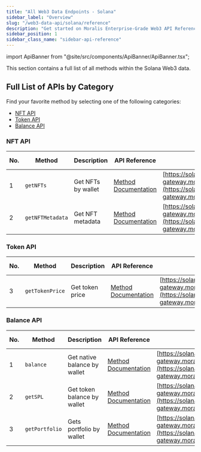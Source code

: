 ```yaml
---
title: "All Web3 Data Endpoints - Solana"
sidebar_label: "Overview"
slug: "/web3-data-api/solana/reference"
description: "Get started on Moralis Enterprise-Grade Web3 API Reference for Solana."
sidebar_position: 1
sidebar_class_name: "sidebar-api-reference"
---
```


import ApiBanner from "@site/src/components/ApiBanner/ApiBanner.tsx";




This section contains a full list of all methods within the Solana Web3 data.

## Full List of APIs by Category

Find your favorite method by selecting one of the following categories:  

* [NFT API](#nft-api)
* [Token API](#token-api)
* [Balance API](#balance-api)

### NFT API

| No. | Method            | Description    | API Reference                                                                                              | URL                                                        | Spam Detection |
|-----|-------------------|----------------|------------------------------------------------------------------------------------------------------------|------------------------------------------------------------|----------------|
| 1   | `getNFTs`  | Get NFTs by wallet | [Method Documentation](/web3-data-api/solana/reference/get-sol-nfts) | [https://solana-gateway.moralis.io/account/:network/:address/nft](https://solana-gateway.moralis.io/account/:network/:address/nft) |                |
| 2   | `getNFTMetadata`  | Get NFT metadata   | [Method Documentation](/web3-data-api/solana/reference/get-sol-nft-metadata) | [https://solana-gateway.moralis.io/nft/:network/:address/metadata](https://solana-gateway.moralis.io/nft/:network/:address/metadata) |                |

### Token API

| No. | Method            | Description    | API Reference                                                                                              | URL                                                        | Spam Detection |
|-----|-------------------|----------------|------------------------------------------------------------------------------------------------------------|------------------------------------------------------------|----------------|
| 3   | `getTokenPrice`  | Get token price | [Method Documentation](/web3-data-api/solana/reference/get-sol-token-price) | [https://solana-gateway.moralis.io/token/:network/:address/price](https://solana-gateway.moralis.io/token/:network/:address/price) |                |

### Balance API

| No. | Method            | Description    | API Reference                                                                                              | URL                                                        | Spam Detection |
|-----|-------------------|----------------|------------------------------------------------------------------------------------------------------------|------------------------------------------------------------|----------------|
| 1   | `balance`  | Get native balance by wallet | [Method Documentation](/web3-data-api/solana/reference/sol-balance) | [https://solana-gateway.moralis.io/account/:network/:address/balance](https://solana-gateway.moralis.io/account/:network/:address/balance) |                |
| 2   | `getSPL`  | Get token balance by wallet   | [Method Documentation](/web3-data-api/solana/reference/get-spl) | [https://solana-gateway.moralis.io/account/:network/:address/tokens](https://solana-gateway.moralis.io/account/:network/:address/tokens) |                |
| 3   | `getPortfolio`  | Gets portfolio by wallet  | [Method Documentation](/web3-data-api/solana/reference/get-sol-portfolio) | [https://solana-gateway.moralis.io/account/:network/:address/portfolio](https://solana-gateway.moralis.io/account/:network/:address/portfolio) |                |

